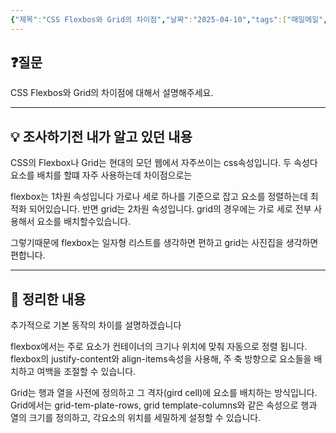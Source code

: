 ```yaml
---
{"제목":"CSS Flexbos와 Grid의 차이점","날짜":"2025-04-10","tags":["매일메일","CSS"],"dg-publish":true,"permalink":"/매일메일/25년4월/CSS Flexbos와 Grid의 차이점/","dgPassFrontmatter":true,"updated":"2025-04-28T08:36:18.547+09:00"}
---
```


## ❓질문

CSS Flexbos와 Grid의 차이점에 대해서 설명해주세요.

---
## 💡 조사하기전 내가 알고 있던 내용

CSS의 Flexbox나 Grid는 현대의 모던 웹에서 자주쓰이는 css속성입니다. 두 속성다 요소를 배치를 할떄 자주 사용하는데 차이점으로는

flexbox는 1차원 속성입니다 가로나 세로 하나를 기준으로 잡고 요소를 정렬하는데 최적화 되어있습니다.
반면 grid는 2차원 속성입니다. grid의 경우에는 가로 세로 전부 사용해서 요소를 배치할수있습니다.

그렇기때문에 flexbox는 일자형 리스트를 생각하면 편하고 grid는 사진집을 생각하면 편합니다.

---
## 🏫 정리한 내용

추가적으로 기본 동작의 차이를 설명하겠습니다

flexbox에서는 주로 요소가 컨테이너의 크기나 위치에 맞춰 자동으로 정렬 됩니다. flexbox의 justify-content와 align-items속성을 사용해, 주 축 방향으로 요소들을 배치하고 여백을 조절할 수 있습니다.

Grid는 행과 열을 사전에 정의하고 그 격자(gird cell)에 요소를 배치하는 방식입니다. Grid에서는 grid-tem-plate-rows, grid template-columns와 같은 속성으로 행과 열의 크기를 정의하고, 각요소의 위치를 세밀하게 설정할 수 있습니다.